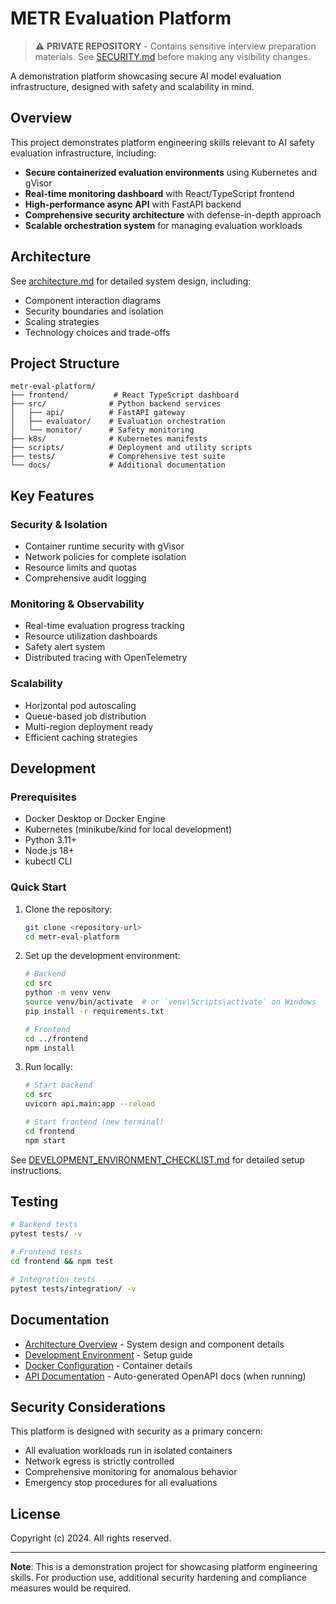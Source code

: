 # METR Evaluation Platform

> ⚠️ **PRIVATE REPOSITORY** - Contains sensitive interview preparation materials. See [SECURITY.md](SECURITY.md) before making any visibility changes.

A demonstration platform showcasing secure AI model evaluation infrastructure, designed with safety and scalability in mind.

## Overview

This project demonstrates platform engineering skills relevant to AI safety evaluation infrastructure, including:

- **Secure containerized evaluation environments** using Kubernetes and gVisor
- **Real-time monitoring dashboard** with React/TypeScript frontend
- **High-performance async API** with FastAPI backend
- **Comprehensive security architecture** with defense-in-depth approach
- **Scalable orchestration system** for managing evaluation workloads

## Architecture

See [architecture.md](architecture.md) for detailed system design, including:
- Component interaction diagrams
- Security boundaries and isolation
- Scaling strategies
- Technology choices and trade-offs

## Project Structure

```
metr-eval-platform/
├── frontend/          # React TypeScript dashboard
├── src/              # Python backend services
│   ├── api/          # FastAPI gateway
│   ├── evaluator/    # Evaluation orchestration
│   └── monitor/      # Safety monitoring
├── k8s/              # Kubernetes manifests
├── scripts/          # Deployment and utility scripts
├── tests/            # Comprehensive test suite
└── docs/             # Additional documentation
```

## Key Features

### Security & Isolation
- Container runtime security with gVisor
- Network policies for complete isolation
- Resource limits and quotas
- Comprehensive audit logging

### Monitoring & Observability
- Real-time evaluation progress tracking
- Resource utilization dashboards
- Safety alert system
- Distributed tracing with OpenTelemetry

### Scalability
- Horizontal pod autoscaling
- Queue-based job distribution
- Multi-region deployment ready
- Efficient caching strategies

## Development

### Prerequisites

- Docker Desktop or Docker Engine
- Kubernetes (minikube/kind for local development)
- Python 3.11+
- Node.js 18+
- kubectl CLI

### Quick Start

1. Clone the repository:
   ```bash
   git clone <repository-url>
   cd metr-eval-platform
   ```

2. Set up the development environment:
   ```bash
   # Backend
   cd src
   python -m venv venv
   source venv/bin/activate  # or `venv\Scripts\activate` on Windows
   pip install -r requirements.txt

   # Frontend
   cd ../frontend
   npm install
   ```

3. Run locally:
   ```bash
   # Start backend
   cd src
   uvicorn api.main:app --reload

   # Start frontend (new terminal)
   cd frontend
   npm start
   ```

See [DEVELOPMENT_ENVIRONMENT_CHECKLIST.md](DEVELOPMENT_ENVIRONMENT_CHECKLIST.md) for detailed setup instructions.

## Testing

```bash
# Backend tests
pytest tests/ -v

# Frontend tests
cd frontend && npm test

# Integration tests
pytest tests/integration/ -v
```

## Documentation

- [Architecture Overview](architecture.md) - System design and component details
- [Development Environment](DEVELOPMENT_ENVIRONMENT_CHECKLIST.md) - Setup guide
- [Docker Configuration](docker/README.md) - Container details
- [API Documentation](http://localhost:8000/docs) - Auto-generated OpenAPI docs (when running)

## Security Considerations

This platform is designed with security as a primary concern:

- All evaluation workloads run in isolated containers
- Network egress is strictly controlled
- Comprehensive monitoring for anomalous behavior
- Emergency stop procedures for all evaluations

## License

Copyright (c) 2024. All rights reserved.

---

**Note**: This is a demonstration project for showcasing platform engineering skills. For production use, additional security hardening and compliance measures would be required.